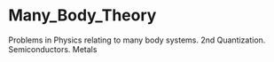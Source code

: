 # Many_Body_Theory
Problems in Physics relating to many body systems. 2nd Quantization. Semiconductors. Metals

